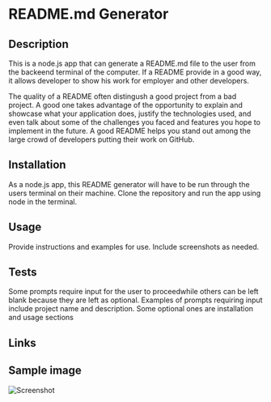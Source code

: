 # README.md Generator 

## Description

This is a node.js app that can generate a README.md file to the user from the backeend terminal of the computer. If a README provide in a good way, it allows developer to show his work for employer and other developers.

The quality of a README often distingush a good project from a bad project. A good one takes advantage of the opportunity to explain and showcase what your application does, justify the technologies used, and even talk about some of the challenges you faced and features you hope to implement in the future. A good README helps you stand out among the large crowd of developers putting their work on GitHub.

## Installation
As a node.js app, this README generator will have to be run through the users terminal on their machine. Clone the repository and run the app using node in the terminal.

## Usage
Provide instructions and examples for use. Include screenshots as needed.

## Tests
Some prompts require input for the user to proceedwhile others can be left blank because they are left as optional. Examples of prompts requiring input include project name and description. Some optional ones are installation and usage sections

## Links

## Sample image
![Screenshot](https://user-images.githubusercontent.com/90818220/159147693-770615a1-fefa-448a-8fb1-50c884534b00.JPG)
